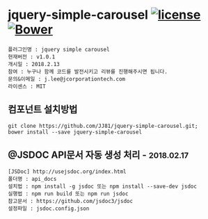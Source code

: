 # jquery-simple-carousel [![license](https://img.shields.io/github/license/mashape/apistatus.svg)]() [![Bower](https://img.shields.io/bower/v/bootstrap.svg)]()

```
플러그인명 : jquery simple carousel
현재버전 : v1.0.1
개시일 : 2018.2.13
참여 : 누구나 함께 코드를 발전시키고 리뷰를 진행해주시면 됩니다.
문의&이메일 : j.lee@jcorporationtech.com
라이센스 : MIT
```

## 컴포넌트 설치방법
```
git clone https://github.com/JJ81/jquery-simple-carousel.git;
bower install --save jquery-simple-carousel
```


## @JSDOC API문서 자동 생성 처리 - <small>2018.02.17</small>
```
[JSDoc] http://usejsdoc.org/index.html
폴더명 : api_docs
설치법 : npm install -g jsdoc 또는 npm install --save-dev jsdoc
실행법 : npm run build 또는 npm run jsdoc
참고문서 : https://github.com/jsdoc3/jsdoc
설정파일 : jsdoc.config.json
```





